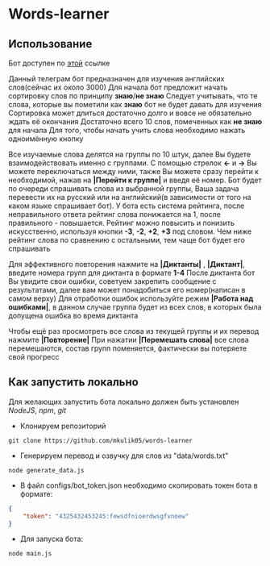 # Words-learner

## Использование
Бот доступен по [этой](https://t.me/words_learnerBOT) ссылке

Данный телеграм бот предназначен для изучения английских слов(сейчас их около 3000)
Для начала бот предложит начать сортировку слов по принципу __знаю__/__не знаю__ 
Следует учитывать, что те слова, которые вы пометили как __знаю__ бот не будет давать для изучения
Сортировка может длиться достаточно долго и вовсе не обязательно ждать её окончания
Достаточно всего 10 слов, помеченных как __не знаю__  для начала
Для того, чтобы начать учить слова необходимо нажать одноимённую кнопку

Все изучаемые слова делятся на группы по 10 штук, далее Вы будете взаимодействовать именно с группами.
С помощью стрелок __←__ и __→__ Вы можете переключаться между ними, также Вы можете сразу перейти к необходимой, нажав на __|Перейти к группе|__ и введя её номер.
Бот будет по очереди спрашивать слова из выбранной группы, Ваша задача перевести их на русский или на английский(в зависимости от того на каком языке спрашивает бот). У бота есть система рейтинга, после неправильного ответа рейтинг слова понижается на 1, после правильного - повышается. Рейтинг можно повысить и понизить искусственно, используя кнопки __-3__, __-2__, __+2__, __+3__ под словом. Чем ниже рейтинг слова по сравнению с остальными, тем чаще бот будет его спрашивать

Для эффективного повторения нажмите на __|Диктанты|__ , __|Диктант|__, введите номера групп для диктанта в формате **1-4**
После диктанта бот Вы увидите свои ошибки, советуем закрепить сообщение с результатами, далее вам может понадобиться его номер(написан в самом верху)
Для отработки ошибок используйте режим __|Работа над ошибками|__, в данном случае группа будет из всех слов, в которых была допущена ошибка во время диктанта

Чтобы ещё раз просмотреть все слова из текущей группы и их перевод нажмите __|Повторение|__
При нажатии __|Перемешать слова|__ все слова перемешаются, состав групп поменяется, фактически вы потеряете свой прогресс

## Как запустить локально

Для желающих запустить бота локально должен быть установлен *NodeJS*, *npm*, *git*

- Клонируем репозиторий
```
git clone https://github.com/mkulik05/words-learner
```

 - Генерируем перевод и озвучку для слов из "data/words.txt"
``` 
node generate_data.js
```


 - В файл configs/bot_token.json необходимо скопировать токен бота в формате:
```json
{
    "token": "4325432453245:fewsdfnioerdwsgfvnoew"
}
```


 - Для запуска бота: 
``` 
node main.js
```